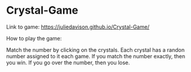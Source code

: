 # Crystal-Game

Link to game:
https://juliedavison.github.io/Crystal-Game/

How to play the game:

Match the number by clicking on the crystals.
Each crystal has a randon number assigned to it each game.
If you match the number exactly, then you win. If you go over the number, then you lose.
